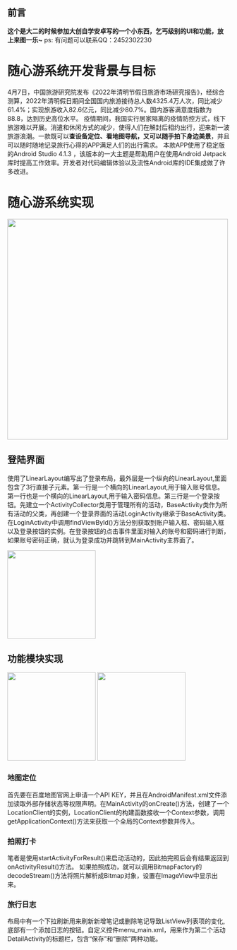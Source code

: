 ## 前言
**这个是大二的时候参加大创自学安卓写的一个小东西，乞丐级别的UI和功能，放上来图一乐~**
ps: 有问题可以联系QQ：2452302230
# 随心游系统开发背景与目标
4月7日，中国旅游研究院发布《2022年清明节假日旅游市场研究报告》，经综合测算，2022年清明假日期间全国国内旅游接待总人数4325.4万人次，同比减少61.4%；实现旅游收入82.6亿元，同比减少80.7%。国内游客满意度指数为88.8，达到历史高位水平。
疫情期间，我国实行居家隔离的疫情防控方式，线下旅游难以开展。消遣和休闲方式的减少，使得人们在解封后相约出行，迎来新一波旅游浪潮。一款既可以**查设备定位、看地图导航，又可以随手拍下身边美景**，并且可以随时随地记录旅行心得的APP满足人们的出行需求。
本款APP使用了稳定版的Android Studio 4.1.3 ，该版本的一大主题是帮助用户在使用Android Jetpack库时提高工作效率。开发者对代码编辑体验以及流性Android库的IDE集成做了许多改进。
# 随心游系统实现

<img src="https://user-images.githubusercontent.com/64625073/212050259-862d71e9-9edd-407b-b481-3923ad2073cf.png" width="500">

## 登陆界面
使用了LinearLayout编写出了登录布局，最外层是一个纵向的LinearLayout,里面包含了3行直接子元素。第一行是一个横向的LinearLayout,用于输入账号信息。第一行也是一个横向的LinearLayout,用于输入密码信息。第三行是一个登录按钮。先建立一个ActivityCollector类用于管理所有的活动，BaseActivity类作为所有活动的父类，再创建一个登录界面的活动LoginActivity继承于BaseActivity类。在LoginActivity中调用findViewById()方法分别获取到账户输入框、密码输入框以及登录按钮的实例。在登录按钮的点击事件里面对输入的账号和密码进行判断，如果账号密码正确，就认为登录成功并跳转到MainActivity主界面了。

<img src="https://user-images.githubusercontent.com/64625073/212049944-96467d94-eaff-4807-adc4-f1ce35205a6e.jpg" width="200">

## 功能模块实现

<img src="https://user-images.githubusercontent.com/64625073/212054133-693dda54-5457-49a2-bff6-081c57115be0.jpg" width="200">
<img src="https://user-images.githubusercontent.com/64625073/212054166-4ee17997-a87b-468a-95fc-669330c1ce88.jpg" width="200">

### 地图定位
首先要在百度地图官网上申请一个API KEY，并且在AndroidManifest.xml文件添加读取外部存储状态等权限声明。在MainActivity的onCreate()方法，创建了一个LocationClient的实例，LocationClient的构建函数接收一个Context参数，调用getApplicationContext()方法来获取一个全局的Context参数并传入。

### 拍照打卡
笔者是使用startActivityForResult()来启动活动的，因此拍完照后会有结果返回到onActivityResult()方法。 如果拍照成功，就可以调用BitmapFactory的decodeStream()方法将照片解析成Bitmap对象，设置在ImageView中显示出来。

### 旅行日志
布局中有一个下拉刷新用来刷新新增笔记或删除笔记导致ListView列表项的变化,底部有一个添加日志的按钮。自定义控件menu_main.xml，用来作为第二个活动DetailActivity的标题栏，包含“保存”和“删除”两种功能。
